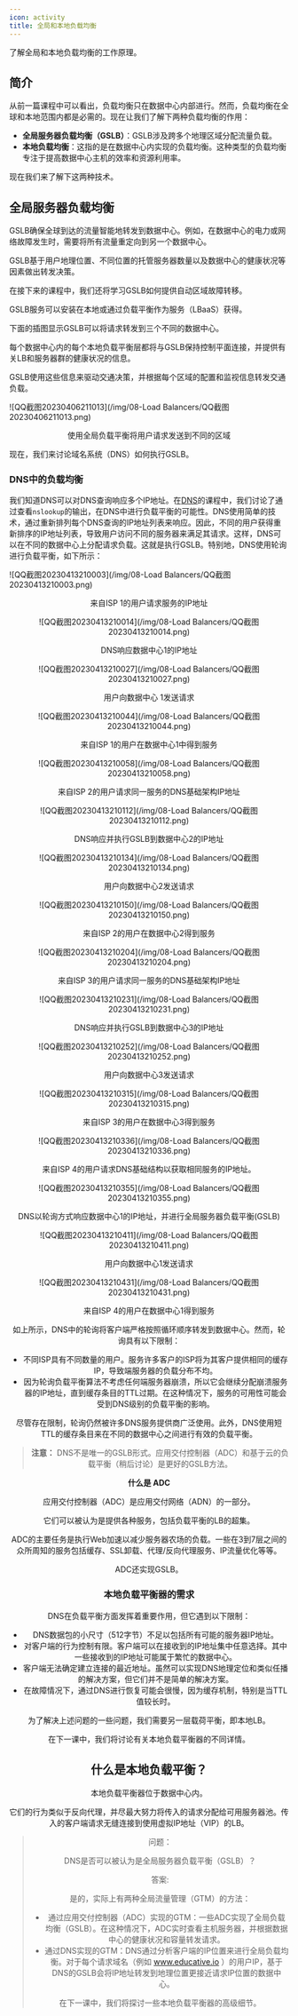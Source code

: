 ```yaml
---
icon: activity
title: 全局和本地负载均衡
---
```



了解全局和本地负载均衡的工作原理。

## 简介

从前一篇课程中可以看出，负载均衡只在数据中心内部进行。然而，负载均衡在全球和本地范围内都是必需的。现在让我们了解下两种负载均衡的作用：

- **全局服务器负载均衡（GSLB）**：GSLB涉及跨多个地理区域分配流量负载。
- **本地负载均衡**：这指的是在数据中心内实现的负载均衡。这种类型的负载均衡专注于提高数据中心主机的效率和资源利用率。

现在我们来了解下这两种技术。

## 全局服务器负载均衡

GSLB确保全球到达的流量智能地转发到数据中心。例如，在数据中心的电力或网络故障发生时，需要将所有流量重定向到另一个数据中心。

GSLB基于用户地理位置、不同位置的托管服务器数量以及数据中心的健康状况等因素做出转发决策。

在接下来的课程中，我们还将学习GSLB如何提供自动区域故障转移。

GSLB服务可以安装在本地或通过负载平衡作为服务（LBaaS）获得。

下面的插图显示GSLB可以将请求转发到三个不同的数据中心。

每个数据中心内的每个本地负载平衡层都将与GSLB保持控制平面连接，并提供有关LB和服务器群的健康状况的信息。 

GSLB使用这些信息来驱动交通决策，并根据每个区域的配置和监视信息转发交通负载。

![QQ截图20230406211013](/img/08-Load Balancers/QQ截图20230406211013.png)

<center>使用全局负载平衡将用户请求发送到不同的区域</center>

现在，我们来讨论域名系统（DNS）如何执行GSLB。

### DNS中的负载均衡

我们知道DNS可以对DNS查询响应多个IP地址。在[DNS](https://www.educative.io/collection/page/10370001/4941429335392256/5728619204182016)的课程中，我们讨论了通过查看`nslookup`的输出，在DNS中进行负载平衡的可能性。DNS使用简单的技术，通过重新排列每个DNS查询的IP地址列表来响应。因此，不同的用户获得重新排序的IP地址列表，导致用户访问不同的服务器来满足其请求。这样，DNS可以在不同的数据中心上分配请求负载。这就是执行GSLB。特别地，DNS使用轮询进行负载平衡，如下所示：

![QQ截图20230413210003](/img/08-Load Balancers/QQ截图20230413210003.png)

<center>来自ISP 1的用户请求服务的IP地址

![QQ截图20230413210014](/img/08-Load Balancers/QQ截图20230413210014.png)

<center>DNS响应数据中心1的IP地址

![QQ截图20230413210027](/img/08-Load Balancers/QQ截图20230413210027.png)

<center>用户向数据中心 1发送请求

![QQ截图20230413210044](/img/08-Load Balancers/QQ截图20230413210044.png)

<center>来自ISP 1的用户在数据中心1中得到服务

![QQ截图20230413210058](/img/08-Load Balancers/QQ截图20230413210058.png)

<center>来自ISP 2的用户请求同一服务的DNS基础架构IP地址

![QQ截图20230413210112](/img/08-Load Balancers/QQ截图20230413210112.png)

<center>DNS响应并执行GSLB到数据中心2的IP地址

![QQ截图20230413210134](/img/08-Load Balancers/QQ截图20230413210134.png)

<center>用户向数据中心2发送请求

![QQ截图20230413210150](/img/08-Load Balancers/QQ截图20230413210150.png)

<center>来自ISP 2的用户在数据中心2得到服务

![QQ截图20230413210204](/img/08-Load Balancers/QQ截图20230413210204.png)

<center>来自ISP 3的用户请求同一服务的DNS基础架构IP地址

![QQ截图20230413210231](/img/08-Load Balancers/QQ截图20230413210231.png)

<center>DNS响应并执行GSLB到数据中心3的IP地址

![QQ截图20230413210252](/img/08-Load Balancers/QQ截图20230413210252.png)

<center>用户向数据中心3发送请求</center>

![QQ截图20230413210315](/img/08-Load Balancers/QQ截图20230413210315.png)

<center>来自ISP 3的用户在数据中心3得到服务 </center>

![QQ截图20230413210336](/img/08-Load Balancers/QQ截图20230413210336.png)

<center>来自ISP 4的用户请求DNS基础结构以获取相同服务的IP地址。</center>  

![QQ截图20230413210355](/img/08-Load Balancers/QQ截图20230413210355.png)

<center>DNS以轮询方式响应数据中心1的IP地址，并进行全局服务器负载平衡(GSLB)</center>

![QQ截图20230413210411](/img/08-Load Balancers/QQ截图20230413210411.png)

<center>用户向数据中心1发送请求</center> 

![QQ截图20230413210431](/img/08-Load Balancers/QQ截图20230413210431.png)

<center>来自ISP 4的用户在数据中心1得到服务</center>  

如上所示，DNS中的轮询将客户端严格按照循环顺序转发到数据中心。然而，轮询具有以下限制：  
- 不同ISP具有不同数量的用户。服务许多客户的ISP将为其客户提供相同的缓存IP，导致端服务器的负载分布不均。  
- 因为轮询负载平衡算法不考虑任何端服务器崩溃，所以它会继续分配崩溃服务器的IP地址，直到缓存条目的TTL过期。在这种情况下，服务的可用性可能会受到DNS级别的负载平衡的影响。  

尽管存在限制，轮询仍然被许多DNS服务提供商广泛使用。此外，DNS使用短TTL的缓存条目来在不同的数据中心之间进行有效的负载平衡。  
> **注意：** DNS不是唯一的GSLB形式。应用交付控制器（ADC）和基于云的负载平衡（稍后讨论）是更好的GSLB方法。  

**什么是 ADC**  

应用交付控制器（ADC）是应用交付网络（ADN）的一部分。

它们可以被认为是提供各种服务，包括负载平衡的LB的超集。

ADC的主要任务是执行Web加速以减少服务器农场的负载。一些在3到7层之间的众所周知的服务包括缓存、SSL卸载、代理/反向代理服务、IP流量优化等等。

ADC还实现GSLB。  

### 本地负载平衡器的需求  
DNS在负载平衡方面发挥着重要作用，但它遇到以下限制：  
- DNS数据包的小尺寸（512字节）不足以包括所有可能的服务器IP地址。  
- 对客户端的行为控制有限。客户端可以在接收到的IP地址集中任意选择。其中一些接收到的IP地址可能属于繁忙的数据中心。  
- 客户端无法确定建立连接的最近地址。虽然可以实现DNS地理定位和类似任播的解决方案，但它们并不是简单的解决方案。  
- 在故障情况下，通过DNS进行恢复可能会很慢，因为缓存机制，特别是当TTL值较长时。  

为了解决上述问题的一些问题，我们需要另一层载荷平衡，即本地LB。

在下一课中，我们将讨论有关本地负载平衡器的不同详情。  

## 什么是本地负载平衡？  
本地负载平衡器位于数据中心内。

它们的行为类似于反向代理，并尽最大努力将传入的请求分配给可用服务器池。传入的客户端请求无缝连接到使用虚拟IP地址（VIP）的LB。  

>
> 问题：
>
> DNS是否可以被认为是全局服务器负载平衡（GSLB）？  
>
> 答案:
>
> 是的，实际上有两种全局流量管理（GTM）的方法：
>
> - 通过应用交付控制器（ADC）实现的GTM：一些ADC实现了全局负载均衡（GSLB）。在这种情况下，ADC实时查看主机服务器，并根据数据中心的健康状况和容量转发请求。
> - 通过DNS实现的GTM：DNS通过分析客户端的IP位置来进行全局负载均衡。对于每个请求域名（例如 www.educative.io ）的用户IP，基于DNS的GSLB会将IP地址转发到地理位置更接近请求IP位置的数据中心。
>
> 在下一课中，我们将探讨一些本地负载平衡器的高级细节。

